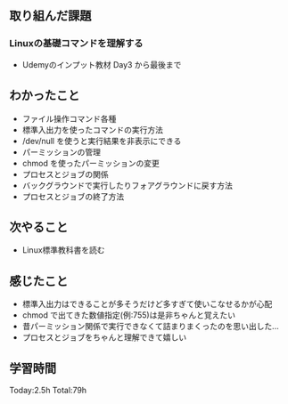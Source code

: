 ## 取り組んだ課題
### Linuxの基礎コマンドを理解する
- Udemyのインプット教材 Day3 から最後まで
## わかったこと
- ファイル操作コマンド各種
- 標準入出力を使ったコマンドの実行方法
- /dev/null を使うと実行結果を非表示にできる
- パーミッションの管理
- chmod を使ったパーミッションの変更
- プロセスとジョブの関係
- バックグラウンドで実行したりフォアグラウンドに戻す方法
- プロセスとジョブの終了方法
## 次やること
- Linux標準教科書を読む
## 感じたこと
- 標準入出力はできることが多そうだけど多すぎて使いこなせるかが心配
- chmod で出てきた数値指定(例:755)は是非ちゃんと覚えたい
- 昔パーミッション関係で実行できなくて詰まりまくったのを思い出した...
- プロセスとジョブをちゃんと理解できて嬉しい
## 学習時間
Today:2.5h Total:79h
